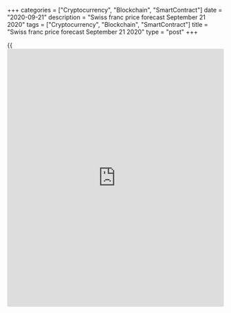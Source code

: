 +++
categories = ["Cryptocurrency", "Blockchain", "SmartContract"]
date = "2020-09-21"
description = "Swiss franc price forecast September 21 2020"
tags = ["Cryptocurrency", "Blockchain", "SmartContract"]
title = "Swiss franc price forecast September 21 2020"
type = "post"
+++

{{<iframe id="large-banner" src="https://www.bounty.group/#slide=10.0" width="100%" height="600" scrolling="no" style="border: 0px solid rgb(216, 221, 230); border-radius: 3px;">}}

2020-09-21

2020-09-21

The SNB can’t handle the franc. Forecast for 21.09.2020Dmitri Demidenko

The Swiss National Bank can be in the same position as the Bank of
England was in the 1990s, when George Soros earned $1 billion betting
against the central bank. I suggest tracking the SNB meeting and offer a
plan to trade the CHF.

## Fundamental Swiss franc forecast for this week

An outsider wins when the leader loses. In Forex, this describes the
safe-haven currencies, such as the Swiss franc, the Japanese yen, and
the US dollar. A drop in the global risk appetite usually drives up the
safe-haven demand. If there are global problems, the greenback benefits
most of all, while the demand for the franc results from the regional
factors. With this regard, the second COVID-19 pandemic wave in Europe
and Brexit can suggest a winning investment idea.

The euro-area economic recovery is not that rapid and easy as it was
expected. The euro rally seems to be overstretched for several reasons.
There is a record rise of the coronavirus cases an increase in the
number of hospitalizations, including those aged over 75 in France. The
Spanish government is going to test every 7th inhabitant of Madrid and
the surrounding area. Moreover, there could be a second lockdown in the
UK. The euro strengthening resulted from form the euro-area GDP
recovery. This driver seems to have exhausted. The [EURUSD][1] bulls are
going to exit the trades.

### Dynamics of COVID-19 cases in France and in USA



 _Source_ _: Trading Economics._

The EURUSD rally and the currency interventions of the Swiss National
Bank encouraged the [EURCHF][2] bulls to go ahead in July and August.
However, they are set back in September. The SNB's ability to ease
monetary [policy](https://www.fintechee.com/policy/) is limited. The interest rate is already at -0.75%,
which damages the banking system. QE would be a waste of time and money
as due to the insignificant scale of the bond market. The central bank
could only pour the liquidity into the financial system buying foreign
currency. A sure sign of such interventions is the growth of deposits in
Swiss banks.

###  **Dynamics of EURCHF bank deposits**

 _Source_ _: Bloomberg_

Besides, the fact that the SNB is intervening in the Forex market is
signaled by the boost of the central bank’s balance sheet to 848 billion
francs in late August, which is close to the record hit in June.

There is no point in fearing the inevitable. The SNB wants to depreciate
the franc. However, the [EURUSD][1] drop amid the second pandemic wave
in Europe will send the [EURCHF][3] down. Another COVID-19 outbreak is
not the only advantage of the Swissie.

The UK Prime Minister Boris Johnson has started a dangerous game trying
to force the EU to make concessions by adopting the domestic market
bill. Investors have almost believed that the pound will drop to $1.2.
However, Ursula von der Leyen, president of the European Commission,
said that the EU-UK trade deal was still possible, sending the pound up
above $1.29. Franc is usually responsive to the deterioration of the
political environment in Europe. The drop in the [GBPCHF][4] encouraged
the [EURCHF][2] bears.

### [EURCHF][2] trading plan for this week

In addition to the worse epidemiological situation in Europe and Brexit,
there is the turmoil in the US stock indexes ahead of the presidential
election. So, it makes sense to sell the [EURCHF][2] with targets at
1.07 and 1.065.

* * *

P.S. Did you like my article? Share it in social networks: it will be
the best “thank you" :)

Ask me questions and comment below. I’ll be glad to answer your
questions and give necessary explanations.

 **Useful links:**

  * I recommend trying to trade with a reliable broker [here][5]. The system allows you to trade by yourself or copy successful traders from all across the globe.
  * Use my promo-code BLOG for getting deposit bonus 50% on LiteForex platform. Just enter this code in the appropriate field while [depositing][6] your trading account.
  * Telegram chat for traders: <t.me/liteforexengchat>. We are sharing the signals and trading experience
  * Telegram channel with high-quality analytics, Forex reviews, training articles, and other useful things for traders <t.me/liteforex>





## Price chart of EURCHF in real time mode

The content of this article reflects the author’s opinion and does not
necessarily reflect the official position of LiteForex. The material
published on this page is provided for informational purposes only and
should not be considered as the provision of investment advice for the
purposes of Directive 2004/39/EC.

Rate this article:

{{value}}

( {{count}} {{title}} )

   1. my.liteforex.com/trading/chart?symbol=EURUSD&returnUrl=true
   2. my.liteforex.com/trading/chart?symbol=EURCHF&returnUrl=true
   3. EURCHF/
   4. my.liteforex.com/trading/chart?symbol=GBPCHF&returnUrl=true
   5. my.liteforex.com/?category=analysts-opinions&slug=the-snb-cant-handle-the-franc-forecast-for-21092020&openPopup=%2Fregistration%2Fpopup&utm_source=blog&utm_medium=article&utm_campaign=bonus
   6. my.liteforex.com/deposit/?category=analysts-opinions&slug=the-snb-cant-handle-the-franc-forecast-for-21092020&promo_code=BLOG&utm_source=blog&utm_medium=article&utm_campaign=bonus